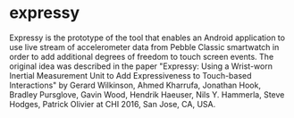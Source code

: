 # expressy

Expressy is the prototype of the tool that enables an Android application to use live stream of accelerometer data from Pebble Classic  smartwatch in order to add additional degrees of freedom to touch screen events. The original idea was described in the paper "Expressy: Using a Wrist-worn Inertial Measurement Unit to Add Expressiveness to Touch-based Interactions" by Gerard Wilkinson, Ahmed Kharrufa, Jonathan Hook, Bradley Pursglove, Gavin Wood, Hendrik Haeuser, Nils Y. Hammerla, Steve Hodges, Patrick Olivier at CHI 2016, San Jose, CA, USA.

